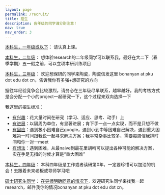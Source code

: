 ```yaml
---
layout: page
permalink: /recruit/
title: 招生
description: 各年级的同学请分别注意！
nav: true
nav_order: 3
---
```


<a href='#'>本科生，一年级或以下</a>：
请认真上课。

<a href='#'>本科生，二年级</a>：
想体验research的二年级同学可以联系我，最好在大二下（春季学期）五一假之前，可以立项本研训练项目

<a href='#'>本科生，三年级</a>：
欢迎想保研的同学来陶瓷，陶瓷信发这里 bonanyan at pku dot edu dot cn，告诉我你有多强+想研究的方向

据往年经验竞争会比较激烈，请务必在三年级尽早联系，越早越好。我的考核方式是会分配一个小的project一起研究一下，这个过程来双向选择一下

我这里的招生标准：
- <a href='#'>有兴趣</a>：花大量时间在研究（学习、适应、思考、动手）上
- <a href='#'>有进展</a>：以隔周为单位，有显著进展；肯下手一点一点实现，而不是只想不做
- <a href='#'>有回应</a>：遇到极小困难自己google，遇到小到中等困难自己解决，遇到重大困难第一时间跟我说一起寻求解决方案；我平常杂事比较多，需要每周催我排时间和你一对一meet
- <a href='#'>有想法</a>：遇到困难，从最naive到最花里胡哨可以提出各种可能的解决方案，实在手足无措的时候才算是“重大困难”

<a href='#'>本科生，四年级</a>：
本科四年级是工作或者读研第0年，一定要珍惜可以加油的机会！去跟着未来老板或导师学习吧

<a href='#'>硕士研究生同学</a>：
<a href='#'>在导师明确同意的情况下</a>，欢迎研究生同学来找我一起research，邮件我你的情况bonanyan at pku dot edu dot cn。
